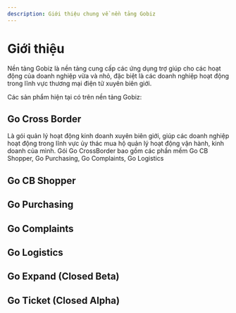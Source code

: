 ```yaml
---
description: Giới thiệu chung về nền tảng Gobiz
---
```


# Giới thiệu

Nền tảng Gobiz là nền tảng cung cấp các ứng dụng trợ giúp cho các hoạt động của doanh nghiệp vừa và nhỏ, đặc biệt là các doanh nghiệp hoạt động trong lĩnh vực thương mại điện tử xuyên biên giới.

Các sản phẩm hiện tại có trên nền tảng Gobiz:

## Go Cross Border

Là gói quản lý hoạt động kinh doanh xuyên biên giới, giúp các doanh nghiệp hoạt động trong lĩnh vực ủy thác mua hộ quản lý hoạt động vận hành, kinh doanh của mình. Gói Go CrossBorder bao gồm các phần mềm Go CB Shopper, Go Purchasing, Go Complaints, Go Logistics

## Go CB Shopper

## Go Purchasing

## Go Complaints

## Go Logistics

## Go Expand \(Closed Beta\)

## Go Ticket \(Closed Alpha\)

